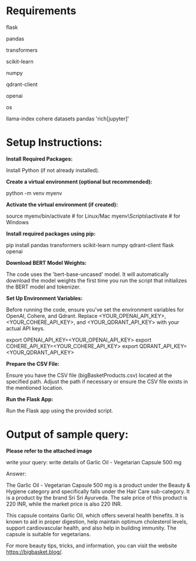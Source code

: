 # Requirements
flask

pandas

transformers

scikit-learn

numpy

qdrant-client

openai

os

llama-index cohere datasets pandas
'rich[jupyter]'

# Setup Instructions:

**Install Required Packages:**

Install Python (if not already installed).

**Create a virtual environment (optional but recommended):**

python -m venv myenv

**Activate the virtual environment (if created):**

source myenv/bin/activate  # for Linux/Mac
myenv\Scripts\activate     # for Windows

**Install required packages using pip:**

pip install pandas transformers scikit-learn numpy qdrant-client flask openai

**Download BERT Model Weights:**

The code uses the 'bert-base-uncased' model. It will automatically download the model weights the first time you run the script that initializes the BERT model and tokenizer.

**Set Up Environment Variables:**

Before running the code, ensure you've set the environment variables for OpenAI, Cohere, and Qdrant. Replace <YOUR_OPENAI_API_KEY>, <YOUR_COHERE_API_KEY>, and <YOUR_QDRANT_API_KEY> with your actual API keys.

export OPENAI_API_KEY=<YOUR_OPENAI_API_KEY>
export COHERE_API_KEY=<YOUR_COHERE_API_KEY>
export QDRANT_API_KEY=<YOUR_QDRANT_API_KEY>

**Prepare the CSV File:**

Ensure you have the CSV file (bigBasketProducts.csv) located at the specified path.
Adjust the path if necessary or ensure the CSV file exists in the mentioned location.

**Run the Flask App:**

Run the Flask app using the provided script.

# Output of sample query:

**Please refer to the attached image**

write your query: write details of Garlic Oil - Vegetarian Capsule 500 mg

Answer:

The Garlic Oil - Vegetarian Capsule 500 mg is a product under the Beauty & Hygiene category and specifically falls under the Hair Care sub-category. It is a product by the brand Sri Sri Ayurveda. The sale price of this product is 220 INR, while the market price is also 220 INR.

This capsule contains Garlic Oil, which offers several health benefits. It is known to aid in proper digestion, help maintain optimum cholesterol levels, support cardiovascular health, and also help in building immunity. The capsule is suitable for vegetarians.

For more beauty tips, tricks, and information, you can visit the website https://bigbasket.blog/.
